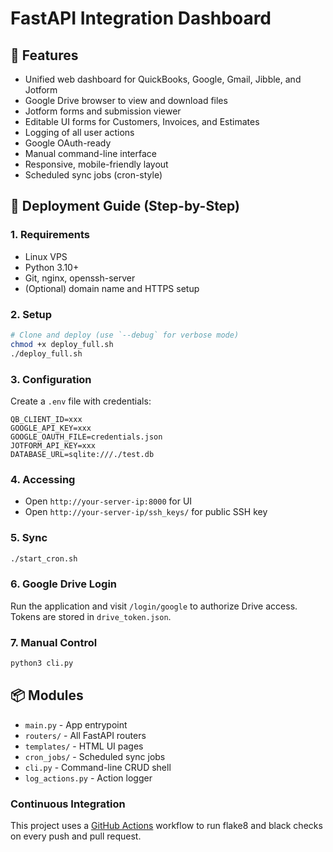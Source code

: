 # FastAPI Integration Dashboard

## 🔧 Features
- Unified web dashboard for QuickBooks, Google, Gmail, Jibble, and Jotform
- Google Drive browser to view and download files
- Jotform forms and submission viewer
- Editable UI forms for Customers, Invoices, and Estimates
- Logging of all user actions
- Google OAuth-ready
- Manual command-line interface
- Responsive, mobile-friendly layout
- Scheduled sync jobs (cron-style)

## 🚀 Deployment Guide (Step-by-Step)

### 1. Requirements
- Linux VPS
- Python 3.10+
- Git, nginx, openssh-server
- (Optional) domain name and HTTPS setup

### 2. Setup
```bash
# Clone and deploy (use `--debug` for verbose mode)
chmod +x deploy_full.sh
./deploy_full.sh
```

### 3. Configuration
Create a `.env` file with credentials:
```env
QB_CLIENT_ID=xxx
GOOGLE_API_KEY=xxx
GOOGLE_OAUTH_FILE=credentials.json
JOTFORM_API_KEY=xxx
DATABASE_URL=sqlite:///./test.db
```

### 4. Accessing
- Open `http://your-server-ip:8000` for UI
- Open `http://your-server-ip/ssh_keys/` for public SSH key

### 5. Sync
```bash
./start_cron.sh
```

### 6. Google Drive Login
Run the application and visit `/login/google` to authorize Drive access. Tokens
are stored in `drive_token.json`.

### 7. Manual Control
```bash
python3 cli.py
```

## 📦 Modules
- `main.py` - App entrypoint
- `routers/` - All FastAPI routers
- `templates/` - HTML UI pages
- `cron_jobs/` - Scheduled sync jobs
- `cli.py` - Command-line CRUD shell
- `log_actions.py` - Action logger

### Continuous Integration
This project uses a [GitHub Actions](https://docs.github.com/en/actions) workflow to run flake8 and black checks on every push and pull request.
